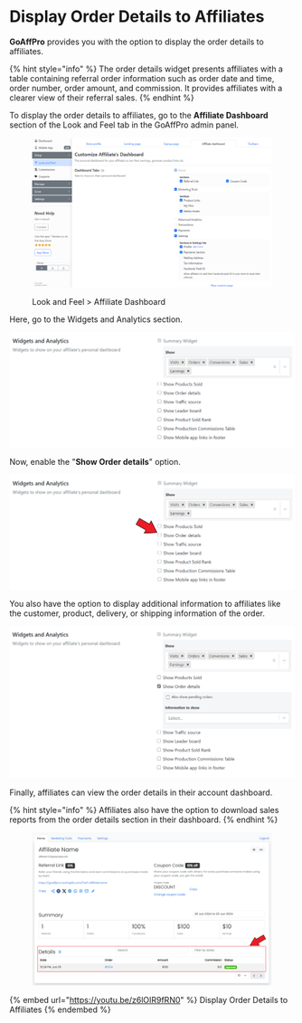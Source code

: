 # Display Order Details to Affiliates

**GoAffPro** provides you with the option to display the order details to affiliates.

{% hint style="info" %}
The order details widget presents affiliates with a table containing referral order information such as order date and time, order number, order amount, and commission. It provides affiliates with a clearer view of their referral sales.
{% endhint %}

To display the order details to affiliates, go to the **Affiliate Dashboard** section of the Look and Feel tab in the GoAffPro admin panel.

<figure><img src="../../../.gitbook/assets/image (3636).png" alt=""><figcaption><p>Look and Feel > Affiliate Dashboard</p></figcaption></figure>

Here, go to the Widgets and Analytics section.

![Widgets and Analytics](<../../../.gitbook/assets/image (2471).png>)

Now, enable the "**Show Order details**" option.

![Enable the "Show Order details" option](<../../../.gitbook/assets/Screenshot 2021-02-23 023806.png>)

You also have the option to display additional information to affiliates like the customer, product, delivery, or shipping information of the order.

![Information to show](<../../../.gitbook/assets/image (1642).png>)

Finally, affiliates can view the order details in their account dashboard.

{% hint style="info" %}
Affiliates also have the option to download sales reports from the order details section in their dashboard.&#x20;
{% endhint %}

<figure><img src="../../../.gitbook/assets/Screenshot 2024-08-19 1343343.png" alt=""><figcaption></figcaption></figure>

{% embed url="https://youtu.be/z6lOIR9fRN0" %}
Display Order Details to Affiliates
{% endembed %}
